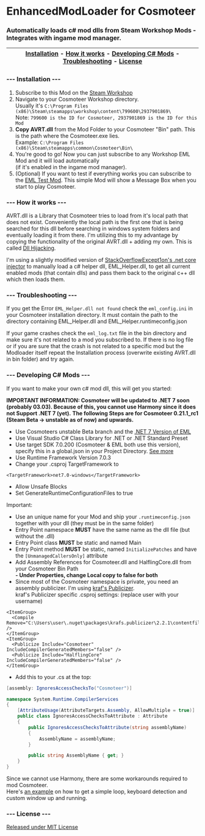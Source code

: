 # EnhancedModLoader for Cosmoteer
### Automatically loads c# mod dlls from Steam Workshop Mods - Integrates with ingame mod manager.

| [Installation](#----installation----) - [How it works](#----how-it-works----) - [Developing C# Mods](#----developing-c-mods----) - [Troubleshooting](#----troubleshooting----) - [License](#----license----)|
:----------------------------------------------------------: |

### --- Installation ---
1. Subscribe to this Mod on the [Steam Workshop](https://steamcommunity.com/sharedfiles/filedetails/?id=2937901869)  
2. Navigate to your Cosmoteer Workshop directory.  
   Usually it's ```C:\Program Files (x86)\Steam\steamapps\workshop\content\799600\2937901869\```  
   Note: ```799600 is the ID for Cosmoteer, 2937901869 is the ID for this Mod```  
3. **Copy AVRT.dll** from the Mod Folder to your Cosmoteer "Bin" path. This is the path where the Cosmoteer.exe lies.  
   Example: ```C:\Program Files (x86)\Steam\steamapps\common\Cosmoteer\Bin\```
4. You're good to go! Now you can just subscribe to any Workshop EML Mod and it will load automatically  
(if it's enabled in the ingame mod manager).
5. (Optional) If you want to test if everything works you can subscribe to the [EML Test Mod](https://steamcommunity.com/sharedfiles/filedetails/?id=2937811110).
   This simple Mod will show a Message Box when you start to play Cosmoteer.

### --- How it works ---

AVRT.dll is a Library that Cosmoteer tries to load from it's local path that does not exist. Conveniently the local path is the first one that is being searched for this dll before searching in windows system folders and eventually loading it from there. I'm utilizing this to my advantage by copying the functionality of the original AVRT.dll + adding my own. This is called [Dll Hijacking](https://book.hacktricks.xyz/windows-hardening/windows-local-privilege-escalation/dll-hijacking).

I'm using a slightly modified version of [StackOverflowExcept1on's .net core injector](https://github.com/StackOverflowExcept1on/net-core-injector) to manually load a c# helper dll, EML_Helper.dll, to get all current enabled mods (that contain dlls) and pass them back to the original c++ dll which then loads them.

### --- Troubleshooting ---

If you get the Error ```EML_Helper.dll not found``` check the ```eml_config.ini``` in your Cosmoteer installation directory. It must contain the path to the directory containing EML_Helper.dll and EML_Helper.runtimeconfig.json

If your game crashes check the ```eml_log.txt``` file in the bin directory and make sure it's not related to a mod you subscribed to. If there is no log file or if you are sure that the crash is not related to a specific mod but the Modloader itself repeat the Installation process (overwrite existing AVRT.dll in bin folder) and try again.

### --- Developing C# Mods ---

If you want to make your own c# mod dll, this will get you started:

**IMPORTANT INFORMATION: Cosmoteer will be updated to .NET 7 soon (probably 03.03). Because of this, you cannot use Harmony since it does not Support .NET 7 (yet).**
**The following Steps are for Cosmoteer 0.21.1_rc1 (Steam Beta -> unstable as of now) and upwards.**

- Use Cosmoteers unstable Beta branch and the [.NET 7 Version of EML](https://github.com/C0dingschmuser/EnhancedModLoader/releases)
- Use Visual Studio C# Class Library for .NET or .NET Standard Preset
- Use target SDK 7.0.200 (Cosmoteer & EML both use this version), specify this in a global.json in your Project Directory. [See more](https://learn.microsoft.com/en-us/dotnet/core/tools/global-json)
- Use Runtime Framework Version 7.0.3
- Change your .csproj TargetFramework to
```csproj
<TargetFramework>net7.0-windows</TargetFramework>
```
- Allow Unsafe Blocks
- Set GenerateRuntimeConfigurationFiles to true

Important:

- Use an unique name for your Mod and ship your ```.runtimeconfig.json``` together with your dll (they must be in the same folder)
- Entry Point namespace **MUST** have the same name as the dll file (but without the .dll)
- Entry Point class **MUST** be static and named Main
- Entry Point method **MUST** be static, named ```InitializePatches``` and have the ```[UnmanagedCallersOnly]``` attribute
- Add Assembly References for Cosmoteer.dll and HalflingCore.dll from your Cosmoteer Bin Path  
  **- Under Properties, change Local copy to false for both**
- Since most of the Cosmoteer namespace is private, you need an assembly publicizer. I'm using [kraf's Publicizer](https://github.com/krafs/Publicizer).  
  kraf's Publicizer specific .csproj settings: (replace user with your username)
```csproj
<ItemGroup>
  <Compile Remove="C:\Users\user\.nuget\packages\krafs.publicizer\2.2.1\contentfiles\cs\any\Publicizer\IgnoresAccessChecksToAttribute.cs" />
</ItemGroup>
<ItemGroup>
  <Publicize Include="Cosmoteer" IncludeCompilerGeneratedMembers="false" />
  <Publicize Include="HalflingCore" IncludeCompilerGeneratedMembers="false" />
</ItemGroup>
```  
- Add this to your .cs at the top:  
```csharp
[assembly: IgnoresAccessChecksTo("Cosmoteer")]

namespace System.Runtime.CompilerServices
{
    [AttributeUsage(AttributeTargets.Assembly, AllowMultiple = true)]
    public class IgnoresAccessChecksToAttribute : Attribute
    {
        public IgnoresAccessChecksToAttribute(string assemblyName)
        {
            AssemblyName = assemblyName;
        }

        public string AssemblyName { get; }
    }
}
```

Since we cannot use Harmony, there are some workarounds required to mod Cosmoteer.  
Here's [an example](https://github.com/C0dingschmuser/EML_TestMod) on how to get a simple loop, keyboard detection and custom window up and running.

### --- License ---
[Released under MIT License](https://github.com/C0dingschmuser/EnhancedModLoader/blob/master/LICENSE.txt)
